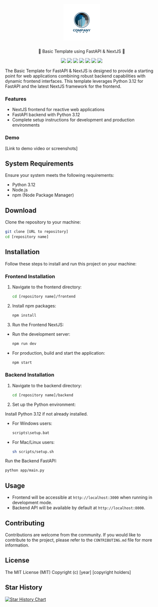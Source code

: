 
<!-- DOCTOC SKIP -->

<h1 align="center">
 <a href="https://www.example.com">
  <picture>
    <source media="(prefers-color-scheme: dark)" srcset="docs/images/example_logo.jpg"/>
    <img height="120" src="docs/images/example_logo.jpg"/>
  </picture>
 </a>
 <br />
</h1>
<p align="center">
🚀 Basic Template using FastAPI & NextJS 🚀
</p>
<p align="center">
  <a href="https://www.example.com/"><img src="https://img.shields.io/badge/Website-blue?logo=googlechrome&logoColor=white"/></a>
  <a href="https://docs.example.com/"><img src="https://img.shields.io/badge/Docs-yellow?logo=gitbook&logoColor=white"/></a>
  <a href="https://discord.gg/yourdiscord"><img src="https://img.shields.io/discord/123456789?logo=discord&label=discord"/></a>
  <a href="https://github.com/example-ai"><img src="https://img.shields.io/github/stars/example-ai" /></a>
  <a href="https://github.com/example-ai/blob/main/LICENSE"><img src="https://img.shields.io/github/license/example-ai/LICENSE"/></a>
  <a href="https://twitter.com/exampleai"><img src="https://img.shields.io/twitter/follow/exampleai?style=social"/></a>
  <a href="https://www.linkedin.com/company/example-ai"><img src="https://img.shields.io/badge/Follow%20on%20LinkedIn-0077B5?logo=linkedin"/></a>
</p>

The Basic Template for FastAPI & NextJS is designed to provide a starting point for web applications combining robust backend capabilities with dynamic frontend interfaces. This template leverages Python 3.12 for FastAPI and the latest NextJS framework for the frontend.

### Features
- NextJS frontend for reactive web applications
- FastAPI backend with Python 3.12
- Complete setup instructions for development and production environments

### Demo

[Link to demo video or screenshots]

## System Requirements

Ensure your system meets the following requirements:

- Python 3.12
- Node.js
- npm (Node Package Manager)

## Download

Clone the repository to your machine:

```bash
git clone [URL to repository]
cd [repository name]
```

## Installation

Follow these steps to install and run this project on your machine:

### Frontend Installation
1. Navigate to the frontend directory:

    ```bash
    cd [repository name]/frontend
    ```

2. Install npm packages:

    ```bash
    npm install
    ```
3. Run the Frontend NextJS:

- Run the development server:

    ```bash
    npm run dev
    ```

- For production, build and start the application:

    ```bash
    npm start
    ```

### Backend Installation
1. Navigate to the backend directory:

    ```bash
    cd [repository name]/backend
    ```
2. Set up the Python environment:

Install Python 3.12 if not already installed.
- For Windows users:

    ```bash
    scripts\setup.bat
    ```
- For Mac/Linux users:

    ```bash
    sh scripts/setup.sh
    ```
Run the Backend FastAPI:

```bash
python app/main.py
```

## Usage

- Frontend will be accessible at `http://localhost:3000` when running in development mode.
- Backend API will be available by default at `http://localhost:8000`.

## Contributing

Contributions are welcome from the community. If you would like to contribute to the project, please refer to the `CONTRIBUTING.md` file for more information.

## License

The MIT License (MIT)
Copyright (c) [year] [copyright holders]

## Star History

[![Star History Chart](https://api.star-history.com/svg?repos=Toricat/Experience-System&type=Date)](https://star-history.com/#Toricat/Experience-System&Date)
